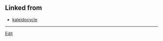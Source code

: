 ---
---
## Linked from

* [kaleidocycle](kaleidocycle.md)


----
[Edit](https://github.com/vitroid/vitroid.github.io/edit/master/MD/kaleidocycle.md)
